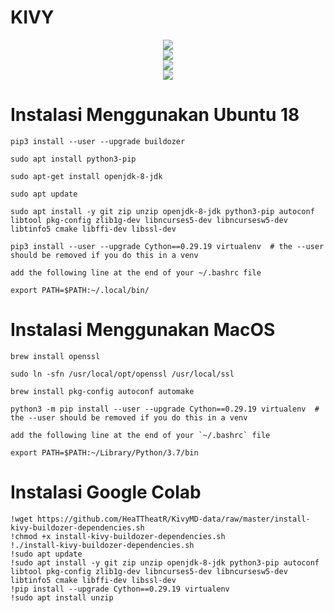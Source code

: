 # KIVY
<div style="text-align:center"><img src="https://user-images.githubusercontent.com/53217950/113902933-575e8e00-97c8-11eb-8736-008484b47846.png" /></div>
<div style="text-align:center; size:50%;"><img src="https://cdn.freebiesupply.com/logos/large/2x/ubuntu-4-logo-png-transparent.png" /></div>
<div style="text-align:center"><img src="https://w7.pngwing.com/pngs/732/891/png-transparent-windows-8-computer-icons-windows-10-window-blue-angle-furniture-thumbnail.png" /></div>
<div style="text-align:center"><img src="https://www.marketing-branding.com/wp-content/uploads/2020/07/google-colaboratory-colab-guia-completa.jpg" /></div>


# Instalasi Menggunakan Ubuntu 18
```
pip3 install --user --upgrade buildozer

sudo apt install python3-pip

sudo apt-get install openjdk-8-jdk

sudo apt update

sudo apt install -y git zip unzip openjdk-8-jdk python3-pip autoconf libtool pkg-config zlib1g-dev libncurses5-dev libncursesw5-dev libtinfo5 cmake libffi-dev libssl-dev

pip3 install --user --upgrade Cython==0.29.19 virtualenv  # the --user should be removed if you do this in a venv

add the following line at the end of your ~/.bashrc file

export PATH=$PATH:~/.local/bin/
```

# Instalasi Menggunakan MacOS
```
brew install openssl

sudo ln -sfn /usr/local/opt/openssl /usr/local/ssl

brew install pkg-config autoconf automake

python3 -m pip install --user --upgrade Cython==0.29.19 virtualenv  # the --user should be removed if you do this in a venv

add the following line at the end of your `~/.bashrc` file

export PATH=$PATH:~/Library/Python/3.7/bin
```

# Instalasi Google Colab
```
!wget https://github.com/HeaTTheatR/KivyMD-data/raw/master/install-kivy-buildozer-dependencies.sh
!chmod +x install-kivy-buildozer-dependencies.sh
!./install-kivy-buildozer-dependencies.sh
!sudo apt update
!sudo apt install -y git zip unzip openjdk-8-jdk python3-pip autoconf libtool pkg-config zlib1g-dev libncurses5-dev libncursesw5-dev libtinfo5 cmake libffi-dev libssl-dev
!pip install --upgrade Cython==0.29.19 virtualenv
!sudo apt install unzip

```
